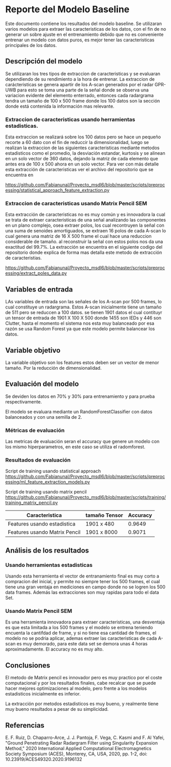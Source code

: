 # Reporte del Modelo Baseline

Este documento contiene los resultados del modelo baseline. Se utilizaran varios modelos para extraer las caracteristicas de los datos, con el fin de no generar un sobre ajuste en el entrenamiento debido que no es conveniente entrenar un modelo con datos puros, es mejor tener las caracteristicas principales de los datos. 

## Descripción del modelo

Se utilizaran los tres tipos de extraccion de caracteristicas y se evaluaran dependiendo de su rendimiento a la hora de entrenar. La extraccion de carácteristicas se genera apartir de los A-scan generados por el radar GPR-UWB para esto se toma una parte de la señal donde se observa una variacion evidente del elemento enterrado, entonces cada radargrama tendra un tamaño de 100 x 500 frame donde los 100 datos son la sección donde está contenida la información mas relevante. 

### Extraccion de caracteristicas usando herramientas estadisticas. 
Esta extraccion se realizará sobre los 100 datos pero se hace un pequeño recorte a 60 dato con el fin de reduccir la dimensionalidad, luego se realizan la extraccion de las siguientes caracteristicas  mediante metodos estadisticos como el promedio, la desviación estandar, kurtosis y se alinean en un solo vector de 360 datos, dejando la matriz de cada elemento que antes era de 100 x 500 ahora en un solo vector. Para ver con más detalle esta extracción de caracteristicas  ver el archivo del repositorio que se encuentra en 

https://github.com/Fabianunal/Proyecto_msdl6/blob/master/scripts/preprocessing/statistical_approach_feature_extraction.py

### Extraccion de caracteristicas usando Matrix Pencil SEM
Esta extracción de caracteristicas no es muy común y es innovadora la cual se trata de extraer caracteristicas de una señal analizando las componentes en un plano complejo, osea extraer polos, los cual recontruyen la señal con una suma de senoides amortiguados, se extraen 16 polos de cada A-scan lo cual genera una matriz de 16 X 500 frame el cual hace una reduccion considerable de tamaño. al reconstruir la señal con estos polos nos da una exactitud del 99.7%. 
La extracción se encuentra en el siguiente codigo del repositorio donde explica de forma mas detalla este metodo de extracción de caracteristias. 

https://github.com/Fabianunal/Proyecto_msdl6/blob/master/scripts/preprocessing/extract_poles_data.py 


## Variables de entrada

LAs variables de entrada son las señales de los A-scan por 500 frames, lo cual constituye un radargrama. Estos A-scan inicialmente tiene un tamaño de 511 pero se reduccen a 100 datos. se tienen 1901 datos el cual contituyr un tensor de entrada de 1901 X 100 X 500 donde 1455 son IEDs y 446 son Clutter, hasta el momento el sistema nos esta muy balanceado por esa razón se usa Random Forest ya que este modelo permite balancear los datos. 
 
## Variable objetivo

La variable objetivo son los features estos deben ser un vector de menor tamaño. Por la reducción de dimensionalidad. 

## Evaluación del modelo
Se deviden los datos en 70% y 30% para entrenamiento y para prueba respectivamente. 

El modelo se evaluara mediante un RandomForestClassifier con datos balanceados y con una semilla de 2. 

### Métricas de evaluación

Las metricas de evaluación seran el accuracy que genere un modelo con los mismo hiperparametros, en este caso se utiliza el radomforest. 

### Resultados de evaluación
Script de training usando statistical approach
https://github.com/Fabianunal/Proyecto_msdl6/blob/master/scripts/preprocessing/ml_feature_extraction_models.py

Script de training usando matrix pencil
https://github.com/Fabianunal/Proyecto_msdl6/blob/master/scripts/training/training_matrix_pencil.py

| Caracteristica | tamaño Tensor |   Accuracy |
|------|---------|-------|
| Features usando estadistica | 1901 x 480 |  0.9649 |
| Features usando Matrix Pencil | 1901 x 8000 |  0.9071 |


## Análisis de los resultados
### Usando herramientas estadisticas
Usando esta herramienta el vector de entranamiento final es muy corto a compracion del inicial, y permite no siempre tener los 500 frames, el cual tiene una gran ventaja en mediciones en campo donde no se logren los 500 data frames. Además las extracciones son muy rapidas para todo el data Set. 

### Usando Matrix Pencil SEM
Es una herramienta innovadora para extraer caracteristicas, una desventaja es que esta limitada a los 500 frames y el modelo se entrena teniendo encuenta la cantifdad de frame, y si no tiene esa cantidad de frames, el modelo no se podria aplicar, ademas extraer las caracteristicas de cada A-scan es muy demorado, para este data set se demora unas 4 horas aproximadamente. El accuracy no es muy alto. 

## Conclusiones

El metodo de Matrix pencil es innovador pero es muy practico por el coste computacional y por los resultados finales, cabe recalcar que se puede hacer mejores optimizaciones al modelo, pero frente a los modelos estadisticos inicialmente es inferior. 

La extracción por metodos estadisticos es muy bueno, y realmente tiene muy bueno resultados a pesar de su simplicidad. 

## Referencias

E. F. Ruiz, D. Chaparro-Arce, J. J. Pantoja, F. Vega, C. Kasmi and F. Al Yafei, "Ground Penetrating Radar Radargram Filter using Singularity Expansion Method," 2020 International Applied Computational Electromagnetics Society Symposium (ACES), Monterey, CA, USA, 2020, pp. 1-2, doi: 10.23919/ACES49320.2020.9196132



